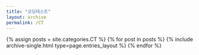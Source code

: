 ```yaml
---
title: "코딩테스트"
layout: archive
permalink: /CT
---
```



{% assign posts = site.categories.CT %}
{% for post in posts %} {% include archive-single.html type=page.entries_layout %} {% endfor %}